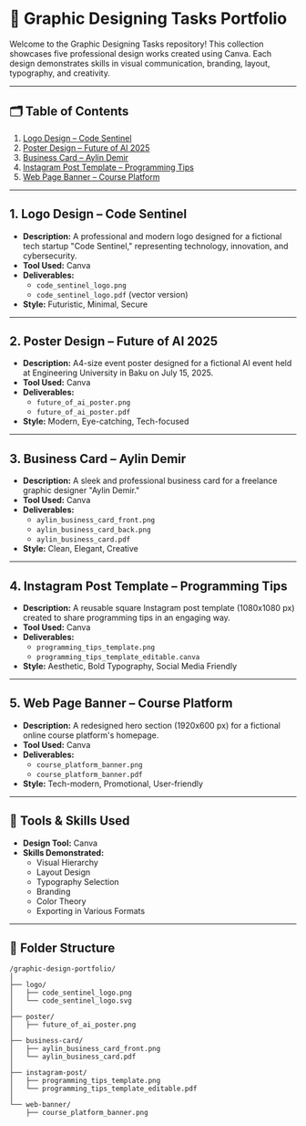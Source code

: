 # 🎨 Graphic Designing Tasks Portfolio

Welcome to the Graphic Designing Tasks repository! This collection showcases five professional design works created using Canva. Each design demonstrates skills in visual communication, branding, layout, typography, and creativity.

---

## 🗂️ Table of Contents

1. [Logo Design – Code Sentinel](#1-logo-design--code-sentinel)
2. [Poster Design – Future of AI 2025](#2-poster-design--future-of-ai-2025)
3. [Business Card – Aylin Demir](#3-business-card--aylin-demir)
4. [Instagram Post Template – Programming Tips](#4-instagram-post-template--programming-tips)
5. [Web Page Banner – Course Platform](#5-web-page-banner--course-platform)

---

## 1. Logo Design – Code Sentinel

- **Description:** A professional and modern logo designed for a fictional tech startup "Code Sentinel," representing technology, innovation, and cybersecurity.
- **Tool Used:** Canva  
- **Deliverables:**
  - `code_sentinel_logo.png`
  - `code_sentinel_logo.pdf` (vector version)
- **Style:** Futuristic, Minimal, Secure

---

## 2. Poster Design – Future of AI 2025

- **Description:** A4-size event poster designed for a fictional AI event held at Engineering University in Baku on July 15, 2025.
- **Tool Used:** Canva  
- **Deliverables:**
  - `future_of_ai_poster.png`
  - `future_of_ai_poster.pdf`
- **Style:** Modern, Eye-catching, Tech-focused

---

## 3. Business Card – Aylin Demir

- **Description:** A sleek and professional business card for a freelance graphic designer "Aylin Demir."
- **Tool Used:** Canva  
- **Deliverables:**
  - `aylin_business_card_front.png`
  - `aylin_business_card_back.png`
  - `aylin_business_card.pdf`
- **Style:** Clean, Elegant, Creative

---

## 4. Instagram Post Template – Programming Tips

- **Description:** A reusable square Instagram post template (1080x1080 px) created to share programming tips in an engaging way.
- **Tool Used:** Canva  
- **Deliverables:**
  - `programming_tips_template.png`
  - `programming_tips_template_editable.canva`
- **Style:** Aesthetic, Bold Typography, Social Media Friendly

---

## 5. Web Page Banner – Course Platform

- **Description:** A redesigned hero section (1920x600 px) for a fictional online course platform's homepage.
- **Tool Used:** Canva  
- **Deliverables:**
  - `course_platform_banner.png`
  - `course_platform_banner.pdf`
- **Style:** Tech-modern, Promotional, User-friendly

---

## 🔧 Tools & Skills Used

- **Design Tool:** Canva
- **Skills Demonstrated:**  
  - Visual Hierarchy  
  - Layout Design  
  - Typography Selection  
  - Branding  
  - Color Theory  
  - Exporting in Various Formats

---

## 📁 Folder Structure

```plaintext
/graphic-design-portfolio/
│
├── logo/
│   ├── code_sentinel_logo.png
│   └── code_sentinel_logo.svg
│
├── poster/
│   ├── future_of_ai_poster.png
│   
├── business-card/
│   ├── aylin_business_card_front.png
│   └── aylin_business_card.pdf
│
├── instagram-post/
│   ├── programming_tips_template.png
│   └── programming_tips_template_editable.pdf
│
└── web-banner/
    ├── course_platform_banner.png
    
